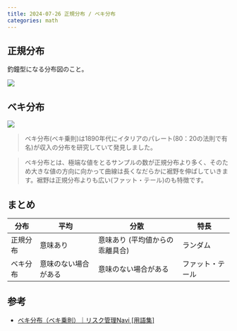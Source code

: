 ```yaml
---
title: 2024-07-26 正規分布 / ベキ分布
categories: math
---
```


## 正規分布

釣鐘型になる分布図のこと。

![](https://www.newton-consulting.co.jp/files/topics/352_ext_05_0_S.gif?v=1629777097)

## ベキ分布

![](https://www.newton-consulting.co.jp/files/topics/352_ext_05_1_S.gif?v=1629777097)

> ベキ分布(ベキ乗則)は1890年代にイタリアのパレート(80：20の法則で有名)が収入の分布を研究していて発見しました。

> ベキ分布とは、極端な値をとるサンプルの数が正規分布より多く、そのため大きな値の方向に向かって曲線は長くなだらかに裾野を伸ばしていきます。裾野は正規分布よりも広い(ファット・テール)のも特徴です。

## まとめ

| 分布      | 平均      | 分散                               | 特長            |
|--------|--------|--------|--------|
| 正規分布  | 意味あり  | 意味あり (平均値からの乖離具合)   | ランダム        |
| ベキ分布  | 意味のない場合がある | 意味のない場合がある | ファット・テール |

## 参考

- [ベキ分布（ベキ乗則）｜リスク管理Navi [用語集]](https://www.newton-consulting.co.jp/bcmnavi/glossary/power_law_distribution.html)
